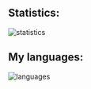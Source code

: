 <p align="left">
  <h2>Statistics: </h2>
  <img src="https://github-readme-stats.vercel.app/api?username=vkarchevskyi&hide=contribs,prs&show_icons=true&theme=merko" alt="statistics">
  <h2>My languages: </h2>
  <img src="https://github-readme-stats.vercel.app/api/top-langs/?username=vkarchevskyi&layout=compact&theme=merko" alt="languages">
</p>
